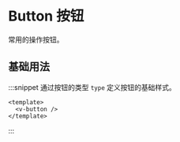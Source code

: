 # Button 按钮

常用的操作按钮。

## 基础用法

:::snippet 通过按钮的类型 `type` 定义按钮的基础样式。

```vue
<template>
  <v-button />
</template>
```

:::
